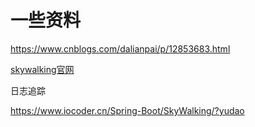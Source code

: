# 一些资料

https://www.cnblogs.com/dalianpai/p/12853683.html



[skywalking官网](https://skywalking.apache.org/)



日志追踪

https://www.iocoder.cn/Spring-Boot/SkyWalking/?yudao

